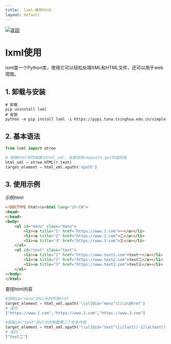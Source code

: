 ```yaml
---
title:  lxml-解析html
layout: default
---
```

[![返回](/assets/images/back.png)](../../../../2022/07/05/Python_Index.html)

# lxml使用

lxml是一个Python库，使用它可以轻松处理XML和HTML文件，还可以用于web爬取。

## 1. 卸载与安装

```
# 卸载
pip uninstall lxml
# 安装  
python -m pip install lxml -i https://pypi.tuna.tsinghua.edu.cn/simple
```

## 2. 基本语法

```python
from lxml import etree

# 根据html字符串建立html_xml, 这里使用requests.get的返回值
html_xml = etree.HTML(r.text)
target_element = html_xml.xpath('xpath')
```

## 3. 使用示例

示例html

```html
<!DOCTYPE html>\n<html lang="zh-CN">
<head>
</head>
<body>
    <ul id="menu" class="menu">
        <li><a title="1" href="https://www.1.com">一</a></li>
        <li><a title="2" href="https://www.2.com">二</a></li>
        <li><a title="3" href="https://www.3.com">三</a></li>
    </ul>
    <ul id="text" class="text">
        <li><a title="1" href="https://www.text1.com">text一</a></li>
        <li><a title="2" href="https://www.text2.com">text二</a></li>
        <li><a title="3" href="https://www.text3.com">text三</a></li>
    </ul>
</body>
</html>
```

查找html内容

```python
#获取id="menu"的ul中的所有href
target_element = html_xml.xpath('\\ul[@id="menu"\li\a\@href')
# 返回
["https://www.1.com","https://www.2.com","https://www.3.com"]

#获取id="text"的ul中的倒数第二个文本内容
target_element = html_xml.xpath('\\ul[@id="text"\li[last()-1]\a\text()')
# 返回
["text二"]
```